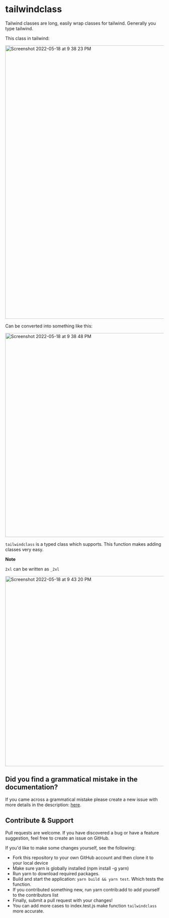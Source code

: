 # tailwindclass

Tailwind classes are long, easily wrap classes for tailwind. Generally you type tailwind.

This class in tailwind:


<img width="870" alt="Screenshot 2022-05-18 at 9 38 23 PM" src="https://user-images.githubusercontent.com/42450390/169096077-9f376e67-c48c-404e-b571-449fd9ce5a3f.png">

Can be converted into something like this:

<img width="649" alt="Screenshot 2022-05-18 at 9 38 48 PM" src="https://user-images.githubusercontent.com/42450390/169096141-77c8d8b0-7eac-43cf-8356-59ceb850385b.png">


`tailwindclass` is a typed class which supports. This function makes adding classes very easy. 


**Note** 

`2xl` can be written as `_2xl`

<img width="605" alt="Screenshot 2022-05-18 at 9 43 20 PM" src="https://user-images.githubusercontent.com/42450390/169096966-6b79d03a-e0fc-4259-b853-60790d8e1182.png">


## Did you find a grammatical mistake in the documentation?

If you came across a grammatical mistake please create a new issue with more details in the description: [here](https://github.com/ilyaskarim/tailwindclass/issues/new?title=I%20found%20a%20grammatical%20mistake).

## Contribute & Support

Pull requests are welcome. If you have discovered a bug or have a feature suggestion, feel free to create an issue on GitHub.

If you'd like to make some changes yourself, see the following:

- Fork this repository to your own GitHub account and then clone it to your local device
- Make sure yarn is globally installed (npm install -g yarn)
- Run yarn to download required packages.
- Build and start the application: `yarn build && yarn test`. Which tests the function. 
- If you contributed something new, run yarn contrib:add <your GitHub username> <contribution type> to add yourself to the contributors list
- Finally, submit a pull request with your changes!
- You can add more cases to index.test.js make function `tailwindclass` more accurate. 
